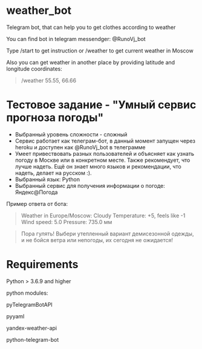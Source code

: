 # weather_bot
Telegram bot, that can help you to get clothes according to weather

You can find bot in telegram messendger: @RunoVj_bot

Type /start to get instruction or /weather to get current weather in Moscow

Also you can get weather in another place by providing latitude and longitude coordinates: 
> /weather 55.55, 66.66

# Тестовое задание - "Умный сервис прогноза погоды"
- Выбранный уровень сложности - сложный
- Сервис работает как телеграм-бот, в данный момент запущен через heroku и доступен как @RunoVj_bot в телеграмме
- Умеет привествовать разных пользователей и объясняет как узнать погоду в Москве или в конкретном месте. Также рекомендует, что лучше надеть. Ещё он знает много языков и рекомендации, что надеть, делает на русском :). 
- Выбранный язык: Python
- Выбранный сервис для получения информации о погоде: Яндекс@Погода

Пример ответа от бота:

>Weather in Europe/Moscow:
>Cloudy
>Temperature: +5, feels like -1
>Wind speed: 5.0
>Pressure: 735.0 мм

>Пора гулять! Выбери утепленный вариант демисезонной одежды, и не бойся ветра или непогоды, их сегодня не ожидается!


# Requirements
Python > 3.6.9 and higher

  python modules:

  pyTelegramBotAPI
  
  pyyaml
  
  yandex-weather-api
  
  python-telegram-bot
